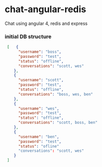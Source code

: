 # chat-angular-redis
Chat using angular 4, redis and express

### initial DB structure
```json
 [   {
      "username": "boss",
      "password": "test",
      "status": "offline",
      "conversations": "scott, wes"
    },
    {
      "username": "scott",
      "password": "test",
      "status": "offline",
      "conversations": "boss, wes, ben"
    },
    {
      "username": "wes",
      "password": "test",
      "status": "offline",
      "conversations": "scott, boss, ben"
    },
    {
      "username": "ben",
      "password": "test",
      "status": "ofline"
      "conversations": "scott, wes"
    }
 ]   
```
